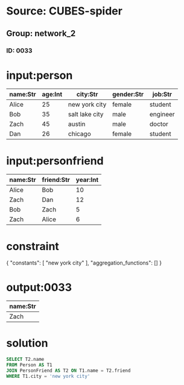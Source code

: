 # Source: CUBES-spider
## Group: network_2
### ID: 0033

# input:person

| name:Str | age:Int | city:Str | gender:Str | job:Str |
|---|---|---|---|---|
| Alice | 25 | new york city | female | student |
| Bob | 35 | salt lake city | male | engineer |
| Zach | 45 | austin | male | doctor |
| Dan | 26 | chicago | female | student |

# input:personfriend

| name:Str | friend:Str | year:Int |
|---|---|---|
| Alice | Bob | 10 |
| Zach | Dan | 12 |
| Bob | Zach | 5 |
| Zach | Alice | 6 |

# constraint

{
  "constants": [
    "new york city"
  ],
  "aggregation_functions": []
}

# output:0033

| name:Str |
|---|
| Zach |

# solution

```sql
SELECT T2.name
FROM Person AS T1
JOIN PersonFriend AS T2 ON T1.name = T2.friend
WHERE T1.city = 'new york city'
```
